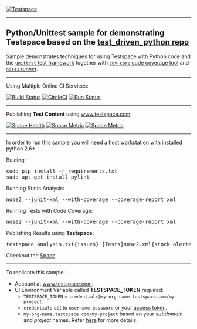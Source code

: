 [![Testspace](http://www.testspace.com/public/img/testspace_logo.png)](http://www.testspace.com)
***

## Python/Unittest sample for demonstrating Testspace based on the [test_driven_python repo](https://github.com/siddhi/test_driven_python)

Sample demonstrates techniques for using Testspace with Python code and the [`unittest` test framework](https://docs.python.org/2/library/unittest.html) together with [`cov-core` code coverage tool](https://pypi.python.org/pypi/cov-core) and [`nose2` runner](https://github.com/nose-devs/nose2).

***
Using Multiple Online CI Services:

[![Build Status](https://travis-ci.org/testspace-samples/php.phpunit.svg?branch=master)](https://travis-ci.org/testspace-samples/php.phpunit)
[![CircleCI](https://circleci.com/gh/testspace-samples/python.unittest.svg?style=svg)](https://circleci.com/gh/testspace-samples/python.unittest)
[![Run Status](https://api.shippable.com/projects/5710a3e02a8192902e1c1f8d/badge?branch=master)](https://app.shippable.com/projects/5710a3e02a8192902e1c1f8d)


***
Publishing **Test Content** using www.testspace.com.

[![Space Health](https://samples.testspace.com/projects/120/spaces/444/badge)](https://samples.testspace.com/projects/120/spaces/444 "Test Cases")
[![Space Metric](https://samples.testspace.com/projects/120/spaces/444/metrics/272/badge)](https://samples.testspace.com/spaces/444/schema/Code%20Coverage "Code Coverage (lines)")
[![Space Metric](https://samples.testspace.com/projects/120/spaces/444/metrics/274/badge)](https://samples.testspace.com/spaces/444/schema/Static%20Analysis "Static Analysis (issues)")


*** 

In order to run this sample you will need a host workstation with installed python 2.6+.

Buiding:

<pre>
sudo pip install -r requirements.txt
sudo apt-get install pylint
</pre>


Running Static Analysis: 
<pre>
nose2 --junit-xml --with-coverage --coverage-report xml
</pre> 

Running Tests with Code Coverage: 

<pre>
nose2 --junit-xml --with-coverage --coverage-report xml
</pre> 


Publishing Results using **Testspace**: 

<pre>
testspace analysis.txt{issues} [Tests]nose2.xml{stock_alerter} coverage.xml $TESTSPACE_TOKEN/$BRANCH_NAME
</pre> 

Checkout the [Space](https://samples.testspace.com/projects/python.unittest). 

***
To replicate this sample: 
  - Account at www.testspace.com.
  - CI Environment Variable called **TESTSPACE_TOKEN** required:
    -  `TESTSPACE_TOKEN` = `credentials@my-org-name.testspace.com/my-project`
    - `credentials` set to `username:password` or your [access token](http://help.testspace.com/using-your-organization:user-settings).
    - `my-org-name.testspace.com/my-project` based on your *subdomain* and *project* names. Refer [here](http://help.testspace.com/reference:runner-reference#login-credentials) for more details. 

